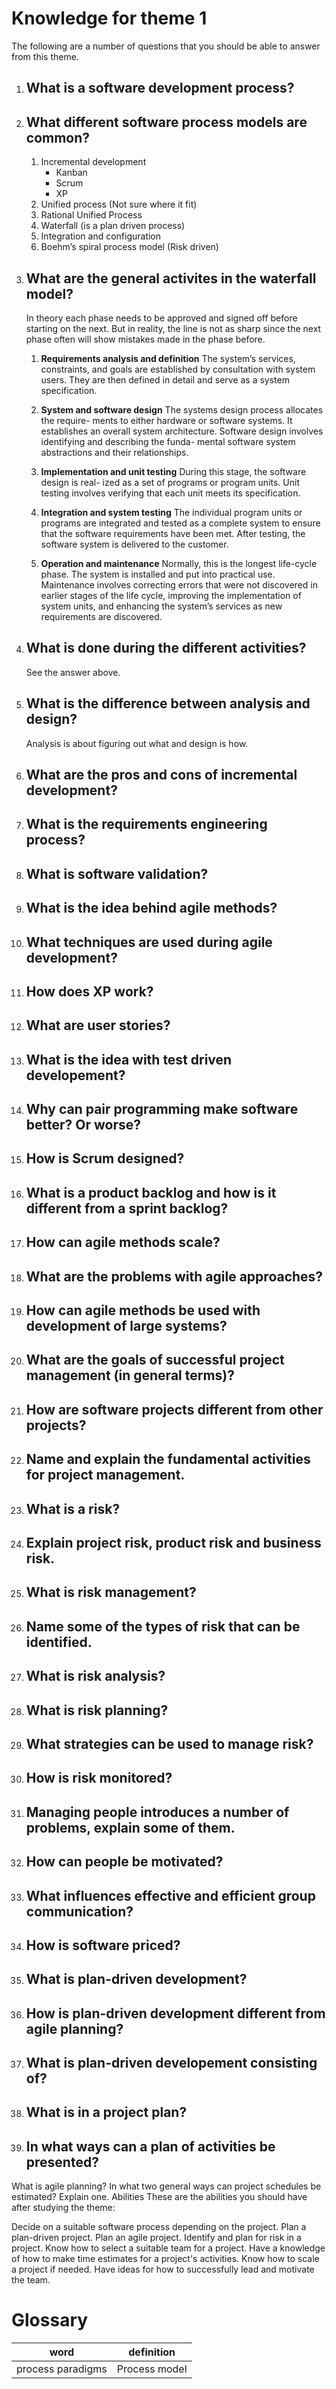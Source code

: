 # Knowledge for theme 1
The following are a number of questions that you should be able to answer from this theme.

1. ## What is a software development process?

1. ## What different software process models are common?
    1. Incremental development
        * Kanban
        * Scrum
        * XP
    2. Unified process (Not sure where it fit)
    3. Rational Unified Process
    4. Waterfall (is a plan driven process)
    5. Integration and configuration
    6. Boehm’s spiral process model (Risk driven)

1. ## What are the general activites in the waterfall model?
    In theory each phase needs to be approved and signed off before starting on the next. But in reality, the line is not as sharp since the next phase often will show mistakes made in the phase before.

    1. __Requirements analysis and definition__ The system’s services, constraints, and goals are established by consultation with system users. They are then defined in detail and serve as a system specification.

    2. __System and software design__ The systems design process allocates the require- ments to either hardware or software systems. It establishes an overall system architecture. Software design involves identifying and describing the funda- mental software system abstractions and their relationships.

    3. __Implementation and unit testing__ During this stage, the software design is real- ized as a set of programs or program units. Unit testing involves verifying that each unit meets its specification.

    4. __Integration and system testing__ The individual program units or programs are integrated and tested as a complete system to ensure that the software requirements have been met. After testing, the software system is delivered to the customer.

    5. __Operation and maintenance__ Normally, this is the longest life-cycle phase. The system is installed and put into practical use. Maintenance involves correcting errors that were not discovered in earlier stages of the life cycle, improving the implementation of system units, and enhancing the system’s services as new requirements are discovered.

1. ## What is done during the different activities?
    See the answer above.

1. ## What is the difference between analysis and design?
    Analysis is about figuring out what and design is how.

1. ## What are the pros and cons of incremental development?
1. ## What is the requirements engineering process?
1. ## What is software validation?
1. ## What is the idea behind agile methods?
1. ## What techniques are used during agile development?
1. ## How does XP work?
1. ## What are user stories?
1. ## What is the idea with test driven developement?
1. ## Why can pair programming make software better? Or worse?
1. ## How is Scrum designed?
1. ## What is a product backlog and how is it different from a sprint backlog?
1. ## How can agile methods scale?
1. ## What are the problems with agile approaches?
1. ## How can agile methods be used with development of large systems?
1. ## What are the goals of successful project management (in general terms)?
1. ## How are software projects different from other projects?
1. ## Name and explain the fundamental activities for project management.
1. ## What is a risk?
1. ## Explain project risk, product risk and business risk.
1. ## What is risk management?
1. ## Name some of the types of risk that can be identified.
1. ## What is risk analysis?
1. ## What is risk planning?
1. ## What strategies can be used to manage risk?
1. ## How is risk monitored?
1. ## Managing people introduces a number of problems, explain some of them.
1. ## How can people be motivated?
1. ## What influences effective and efficient group communication?
1. ## How is software priced?
1. ## What is plan-driven development?
1. ## How is plan-driven development different from agile planning?
1. ## What is plan-driven developement consisting of?
1. ## What is in a project plan?
1. ## In what ways can a plan of activities be presented?
What is agile planning?
In what two general ways can project schedules be estimated?
Explain one.
Abilities
These are the abilities you should have after studying the theme:

Decide on a suitable software process depending on the project.
Plan a plan-driven project.
Plan an agile project.
Identify and plan for risk in a project.
Know how to select a suitable team for a project.
Have a knowledge of how to make time estimates for a project's activities.
Know how to scale a project if needed.
Have ideas for how to successfully lead and motivate the team.

# Glossary
| word | definition |
| --- | --- |
| process paradigms | Process model |